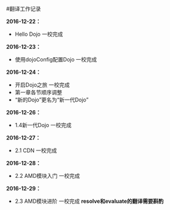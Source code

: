 #翻译工作记录

**2016-12-22：**
- Hello Dojo 一校完成

**2016-12-23：**
- 使用dojoConfig配置Dojo 一校完成

**2016-12-24：**
- 开启Dojo之旅 一校完成
- 第一章各节顺序调整
- “新的Dojo”更名为“新一代Dojo”

**2016-12-26：**
- 1.4新一代Dojo 一校完成

**2016-12-27：**
- 2.1 CDN 一校完成

**2016-12-28：**
- 2.2 AMD模块入门 一校完成

**2016-12-29：**
- 2.3 AMD模块进阶 一校完成  **resolve和evaluate的翻译需要斟酌**


